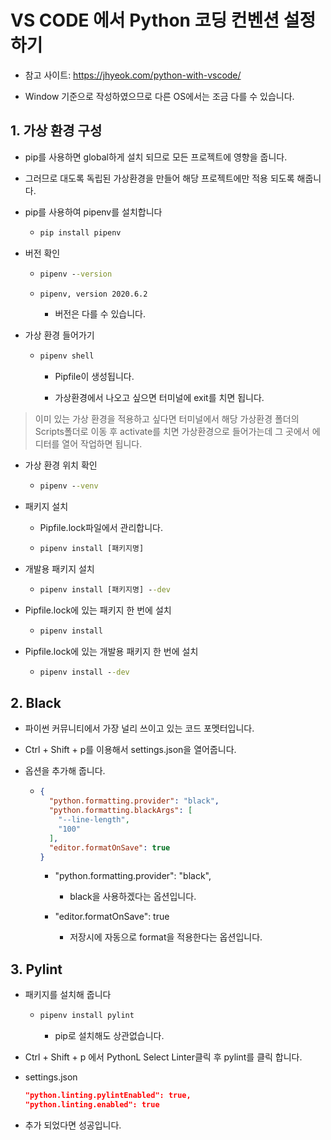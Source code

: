 # VS CODE 에서 Python 코딩 컨벤션 설정하기

- 참고 사이트: https://jhyeok.com/python-with-vscode/

- Window 기준으로 작성하였으므로 다른 OS에서는 조금 다를 수 있습니다.

## 1. 가상 환경 구성

- pip를 사용하면 global하게 설치 되므로 모든 프로젝트에 영향을 줍니다.

- 그러므로 대도록 독립된 가상환경을 만들어 해당 프로젝트에만 적용 되도록 해줍니다.

- pip를 사용하여 pipenv를 설치합니다

  - ```cmd
    pip install pipenv
    ```

- 버전 확인

  - ```cmd
    pipenv --version
    ```

  - ```cmd
    pipenv, version 2020.6.2
    ```
    - 버전은 다를 수 있습니다.

- 가상 환경 들어가기

  - ```cmd
    pipenv shell
    ```
    
    - Pipfile이 생성됩니다.

    - 가상환경에서 나오고 싶으면 터미널에 exit를 치면 됩니다.

> 이미 있는 가상 환경을 적용하고 싶다면 터미널에서 해당 가상환경 폴더의 Scripts폴더로 이동 후 activate를 치면 가상환경으로 들어가는데 그 곳에서 에디터를 열어 작업하면 됩니다.

- 가상 환경 위치 확인

  - ```cmd
    pipenv --venv
    ```

- 패키지 설치

  - Pipfile.lock파일에서 관리합니다.

  - ```cmd
    pipenv install [패키지명]
    ```

- 개발용 패키지 설치

  - ```cmd
    pipenv install [패키지명] --dev
    ```

- Pipfile.lock에 있는 패키지 한 번에 설치

  - ```cmd
    pipenv install
    ```

- Pipfile.lock에 있는 개발용 패키지 한 번에 설치

  - ```cmd
    pipenv install --dev
    ```

## 2. Black

- 파이썬 커뮤니티에서 가장 널리 쓰이고 있는 코드 포멧터입니다.

- Ctrl + Shift + p를 이용해서 settings.json을 열어줍니다.

- 옵션을 추가해 줍니다.

  - ```json
    {
      "python.formatting.provider": "black",
      "python.formatting.blackArgs": [
        "--line-length",
        "100"
      ],
      "editor.formatOnSave": true
    }
    ```

    - "python.formatting.provider": "black",
      
      - black을 사용하겠다는 옵션입니다.

    - "editor.formatOnSave": true

      - 저장시에 자동으로 format을 적용한다는 옵션입니다.

## 3. Pylint

- 패키지를 설치해 줍니다

  - ```cmd
    pipenv install pylint
    ```

    - pip로 설치해도 상관없습니다.

- Ctrl + Shift + p 에서 PythonL Select Linter클릭 후 pylint를 클릭 합니다.

- settings.json

  ```json
  "python.linting.pylintEnabled": true,
  "python.linting.enabled": true
  ```

- 추가 되었다면 성공입니다.